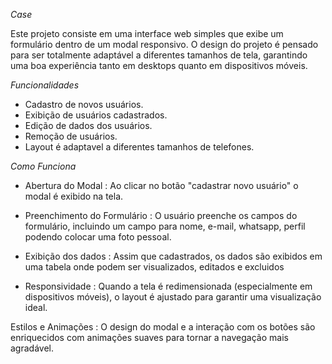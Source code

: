 *Case*

Este projeto consiste em uma interface web simples que exibe um formulário dentro de um modal responsivo. O design do projeto é pensado para ser totalmente adaptável a diferentes tamanhos de tela, garantindo uma boa experiência tanto em desktops quanto em dispositivos móveis.

*Funcionalidades*
- Cadastro de novos usuários.
- Exibição de usuários cadastrados.
- Edição de dados dos usuários.
- Remoção de usuários.
- Layout é adaptavel a diferentes tamanhos de telefones.

*Como Funciona* 
- Abertura do Modal : Ao clicar no botão "cadastrar novo usuário" o modal é exibido na tela.
  
- Preenchimento do Formulário : O usuário preenche os campos do formulário, incluindo um campo para nome, e-mail, whatsapp, perfil podendo colocar uma foto pessoal.

- Exibição dos dados : Assim que cadastrados, os dados são exibidos em uma tabela onde podem ser visualizados, editados e excluidos 
  
- Responsividade : Quando a tela é redimensionada (especialmente em dispositivos móveis), o layout é ajustado para garantir uma visualização ideal.

Estilos e Animações : O design do modal e a interação com os botões são enriquecidos com animações suaves para tornar a navegação mais agradável.
